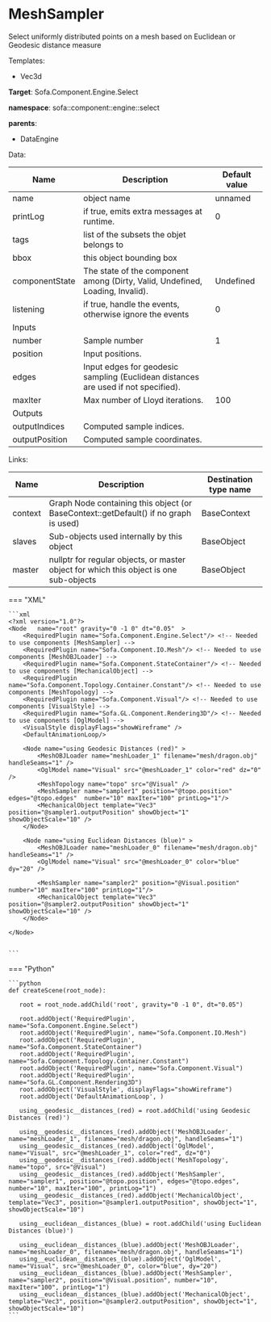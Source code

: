 # MeshSampler

Select uniformly distributed points on a mesh based on Euclidean or Geodesic distance measure


Templates:

- Vec3d

__Target__: Sofa.Component.Engine.Select

__namespace__: sofa::component::engine::select

__parents__:

- DataEngine

Data: 

<table>
    <thead>
        <tr>
            <th>Name</th>
            <th>Description</th>
            <th>Default value</th>
        </tr>
    </thead>
    <tbody>
	<tr>
		<td>name</td>
		<td>
object name
		</td>
		<td>unnamed</td>
	</tr>
	<tr>
		<td>printLog</td>
		<td>
if true, emits extra messages at runtime.
		</td>
		<td>0</td>
	</tr>
	<tr>
		<td>tags</td>
		<td>
list of the subsets the objet belongs to
		</td>
		<td></td>
	</tr>
	<tr>
		<td>bbox</td>
		<td>
this object bounding box
		</td>
		<td></td>
	</tr>
	<tr>
		<td>componentState</td>
		<td>
The state of the component among (Dirty, Valid, Undefined, Loading, Invalid).
		</td>
		<td>Undefined</td>
	</tr>
	<tr>
		<td>listening</td>
		<td>
if true, handle the events, otherwise ignore the events
		</td>
		<td>0</td>
	</tr>
	<tr>
		<td colspan="3">Inputs</td>
	</tr>
	<tr>
		<td>number</td>
		<td>
Sample number
		</td>
		<td>1</td>
	</tr>
	<tr>
		<td>position</td>
		<td>
Input positions.
		</td>
		<td></td>
	</tr>
	<tr>
		<td>edges</td>
		<td>
Input edges for geodesic sampling (Euclidean distances are used if not specified).
		</td>
		<td></td>
	</tr>
	<tr>
		<td>maxIter</td>
		<td>
Max number of Lloyd iterations.
		</td>
		<td>100</td>
	</tr>
	<tr>
		<td colspan="3">Outputs</td>
	</tr>
	<tr>
		<td>outputIndices</td>
		<td>
Computed sample indices.
		</td>
		<td></td>
	</tr>
	<tr>
		<td>outputPosition</td>
		<td>
Computed sample coordinates.
		</td>
		<td></td>
	</tr>

</tbody>
</table>

Links: 


| Name | Description | Destination type name |
| ---- | ----------- | --------------------- |
|context|Graph Node containing this object (or BaseContext::getDefault() if no graph is used)|BaseContext|
|slaves|Sub-objects used internally by this object|BaseObject|
|master|nullptr for regular objects, or master object for which this object is one sub-objects|BaseObject|

=== "XML"

    ```xml
    <?xml version="1.0"?>
    <Node 	name="root" gravity="0 -1 0" dt="0.05"  >
        <RequiredPlugin name="Sofa.Component.Engine.Select"/> <!-- Needed to use components [MeshSampler] -->
        <RequiredPlugin name="Sofa.Component.IO.Mesh"/> <!-- Needed to use components [MeshOBJLoader] -->
        <RequiredPlugin name="Sofa.Component.StateContainer"/> <!-- Needed to use components [MechanicalObject] -->
        <RequiredPlugin name="Sofa.Component.Topology.Container.Constant"/> <!-- Needed to use components [MeshTopology] -->
        <RequiredPlugin name="Sofa.Component.Visual"/> <!-- Needed to use components [VisualStyle] -->
        <RequiredPlugin name="Sofa.GL.Component.Rendering3D"/> <!-- Needed to use components [OglModel] -->
        <VisualStyle displayFlags="showWireframe" />
        <DefaultAnimationLoop/>
    
        <Node name="using Geodesic Distances (red)" >
            <MeshOBJLoader name="meshLoader_1" filename="mesh/dragon.obj" handleSeams="1" />
            <OglModel name="Visual" src="@meshLoader_1" color="red" dz="0" />
            <MeshTopology name="topo" src="@Visual" />
            <MeshSampler name="sampler1" position="@topo.position" edges="@topo.edges"  number="10" maxIter="100" printLog="1"/>
            <MechanicalObject template="Vec3" position="@sampler1.outputPosition" showObject="1" showObjectScale="10" />
        </Node>
    
        <Node name="using Euclidean Distances (blue)" >
            <MeshOBJLoader name="meshLoader_0" filename="mesh/dragon.obj" handleSeams="1" />
            <OglModel name="Visual" src="@meshLoader_0" color="blue" dy="20" />
    
            <MeshSampler name="sampler2" position="@Visual.position"  number="10" maxIter="100" printLog="1"/>
            <MechanicalObject template="Vec3" position="@sampler2.outputPosition" showObject="1" showObjectScale="10" />
        </Node>
    
    </Node>
    

    ```

=== "Python"

    ```python
    def createScene(root_node):

       root = root_node.addChild('root', gravity="0 -1 0", dt="0.05")

       root.addObject('RequiredPlugin', name="Sofa.Component.Engine.Select")
       root.addObject('RequiredPlugin', name="Sofa.Component.IO.Mesh")
       root.addObject('RequiredPlugin', name="Sofa.Component.StateContainer")
       root.addObject('RequiredPlugin', name="Sofa.Component.Topology.Container.Constant")
       root.addObject('RequiredPlugin', name="Sofa.Component.Visual")
       root.addObject('RequiredPlugin', name="Sofa.GL.Component.Rendering3D")
       root.addObject('VisualStyle', displayFlags="showWireframe")
       root.addObject('DefaultAnimationLoop', )

       using__geodesic__distances_(red) = root.addChild('using Geodesic Distances (red)')

       using__geodesic__distances_(red).addObject('MeshOBJLoader', name="meshLoader_1", filename="mesh/dragon.obj", handleSeams="1")
       using__geodesic__distances_(red).addObject('OglModel', name="Visual", src="@meshLoader_1", color="red", dz="0")
       using__geodesic__distances_(red).addObject('MeshTopology', name="topo", src="@Visual")
       using__geodesic__distances_(red).addObject('MeshSampler', name="sampler1", position="@topo.position", edges="@topo.edges", number="10", maxIter="100", printLog="1")
       using__geodesic__distances_(red).addObject('MechanicalObject', template="Vec3", position="@sampler1.outputPosition", showObject="1", showObjectScale="10")

       using__euclidean__distances_(blue) = root.addChild('using Euclidean Distances (blue)')

       using__euclidean__distances_(blue).addObject('MeshOBJLoader', name="meshLoader_0", filename="mesh/dragon.obj", handleSeams="1")
       using__euclidean__distances_(blue).addObject('OglModel', name="Visual", src="@meshLoader_0", color="blue", dy="20")
       using__euclidean__distances_(blue).addObject('MeshSampler', name="sampler2", position="@Visual.position", number="10", maxIter="100", printLog="1")
       using__euclidean__distances_(blue).addObject('MechanicalObject', template="Vec3", position="@sampler2.outputPosition", showObject="1", showObjectScale="10")
    ```

